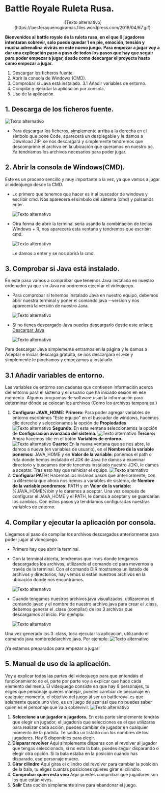 # Battle Royale Ruleta Rusa.
<center>![Texto alternativo](https://laesferaquenogiramas.files.wordpress.com/2018/04/67.gif)</center>

**Bienvenidos al battle royale de la ruleta rusa, en el que 6 jugadores intentaran sobrevir, solo puede quedar 1 en pie, emoción, tensión y mucha adrenalina vivirás en este nuevo juego.**
**Para empezar a jugar voy a dar una explicación paso a paso de todos los pasos que hay que seguir para poder empezar a jugar, desde como descargar el proyecto hasta como empezar a jugar.**
1. Descargar los ficheros fuente.
2. Abrir la consola de Windows (CMD).
3. Comprobar si Java está instalado.
3.1 Añadir variables de entorno.
5. Compilar y ejecutar la aplicación por consola.
6. Uso de la aplicación.
## 1. Descarga de los ficheros fuente.
![Texto alternativo](/Imagenes/imagen8.png)
* Para descargar los ficheros, simplemente arriba a la derecha en el símbolo que pone Code, aparecerá un desplegable y le damos a Download ZIP, se nos descargará y simplemente tendremos que descomprimir el archivo en la ubicación que queramos en nuestro pc. Ya tendríamos los archivos necesarios para poder jugar.
## 2. Abrir la consola de Windows(CMD).
Este es un proceso sencillo y muy importante a la vez, ya que vamos a jugar al videojuego desde la CMD.
* Lo primero que tenemos que hacer es ir al buscador de windows y escribir cmd. Nos aparecerá el símbolo del sistema (cmd) y pulsamos enter.

	![Texto alternativo](/Imagenes/imagen.png)

* Otra forma de abrir la terminal sería usando la combinación de teclas Windows + R, nos aparecerá esta ventana y tendremos que escribir: cmd.

	![Texto alternativo](/Imagenes/imagen2.png)
	
	Le damos a enter y se nos abrirá la cmd.
## 3. Comprobar si Java está instalado.
En este paso vamos a comprobar que tenemos Java instalado en nuestro ordenador ya que sin Java no podremos ejecutar el videojuego.
* Para comprobar si tenemos instalado Java en nuestro equipo, debemos abrir nuestra terminal y poner el comando java --version y nos aparecerá la versión de nuestro Java.

	![Texto alternativo](/Imagenes/imagen3.png)
* Si no tienes descargado Java puedes descargarlo desde este enlace: [Descargar Java](https://www.java.com/es/download/ie_manual.jsp?locale=es)

	![Texto alternativo](/Imagenes/imagen4.png)

Para descargar Java simplemente entramos en la página y le damos a Aceptar e iniciar descarga gratuita, se nos descargara el .exe y simplemente le pinchamos y empezamos a instalarlo.
## 3.1 Añadir variables de entorno.
Las variables de entorno son cadenas que contienen información acerca del entorno para el sistema y el usuario que ha iniciado sesión en ese momento. Algunos programas de software usan la información para determinar dónde se colocan los archivos (Como los archivos temporales.)
1. **Configurar JAVA_HOME:**
 **Primero:** Para poder agregar variables de entorno escribimos "Este equipo" en el buscador de windows, hacemos clic derecho y seleccionamos la opción de **Propiedades**.
 ![Texto alternativo](/Imagenes/imagen9.png)
 **Segundo**: En esta ventana seleccionamos la opción de **Configuración avanzada del sistema.**
 ![Texto alternativo](/Imagenes/imagen10.png)
 **Tercero:** Ahora hacemos clic en el botón **Variables de entorno.**
 ![Texto alternativo](/Imagenes/imagen11.png)
 **Cuarto:** En la nueva ventana que se nos abre, le damos a nueva (en variables de usuario), en el **Nombre de la variable ponemos:** JAVA_HOME y en **Valor de la variable:** ponemos el path o ruta donde hemos instalado el JDK de Java (le damos a examinar directorio y buscamos donde tenemos instalado nuestro JDK), le damos a aceptar. Tras esto hay que reiniciar el equipo.
 ![Texto alternativo](/Imagenes/imagen12.png)
 2. **Configurar PATH:**
 Hacemos los mismos pasos que anteriormente, con la diferencia que ahora nos iremos a variables de sistema, de **Nombre de la variable pondremos:** PATH y en **Valor de la variable:** %JAVA_HOME%\bin y le daremos a aceptar.
 Una vez después de configurar el JAVA_HOME y el PATH, le damos a aceptar y se guardarían los cambios.
 Con estos pasos ya tendríamos configuradas nuestras variables de entorno.
## 4. Compilar y ejecutar la aplicación por 		          		consola.
Llegamos al paso de compilar los archivos descargados anteriormente para poder jugar al videojuego.
* Primero hay que abrir la terminal.
* Con la terminal abierta, tendremos que irnos donde tengamos descargados los archivos, utilizando el comando cd para movernos a través de la terminal. Con el comando DIR mostramos un listado de archivos y directorios, hay vemos si están nuestros archivos en la ubicación donde nos encontramos.

	![Texto alternativo](/Imagenes/imagen5.png)
* Cuando tengamos nuestros archivos.java visualizados, utilizaremos el comando javac y el nombre de nuestro archivo.java para crear el .class, debemos generar el .class (compilar) de los 3 archivos que descargamos al inicio. Por ejemplo: 

	![Texto alternativo](/Imagenes/imagen6.png)

Una vez generado los 3 .class, toca ejecutar la aplicación, utilizando el comando java nombredelarchivo.java. Por ejemplo:
		![Texto alternativo](/Imagenes/imagen7.png)
	
¡Ya estamos preparados para empezar a jugar!
## 5. Manual de uso de la aplicación.
Voy a explicar todas las partes del videojuego para que entendáis el funcionamiento de el, parte por parte voy a explicar que hace cada elemento del menú. El videojuego consiste en que hay 6 personajes, tu eliges que personaje quieres manejar, puedes cambiar de personaje en cualquier momento, el objetivo del juego al ser un battleroyal es que solamente quede uno vivo, es un juego de azar así que no puedes saber quien es el personaje que va a sobrevivir.
	![Texto alternativo](/Imagenes/imagen7.png)
1. **Seleccione a un jugador o jugadora.**
En esta parte simplemente tendrás que elegir un jugador, el jugador/a que selecciones es el que utilizaras para realizar cada acción, puedes cambiar de jugador en cualquier momento de la partida. Te saldrá un listado con los nombres de los jugadores. Hay 6 disponibles para elegir.
2.  **Disparar revolver**
Aquí simplemente disparas con el revolver al jugador que tengas seleccionado, si no esta la bala,  puedes seguir disparando o elegir otra opción. Si la bala estaba en la posición cuando has disparado, ese personaje muere.
3. **Girar cilindro**
Aquí giras el cilindro del revolver para cambiar la posición de la bala, tu eliges cuantas posiciones quieres girar el cilindro.
4. **Comprobar quien esta vivo**
Aquí puedes comprobar que jugadores son los que están vivos.
5. **Salir**
Esta opción simplemente sirve para abandonar el juego.
